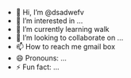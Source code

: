 - 👋 Hi, I’m @dsadwefv
- 👀 I’m interested in ...
- 🌱 I’m currently learning walk
- 💞️ I’m looking to collaborate on ...
- 📫 How to reach me gmail box
- 😄 Pronouns: ...
- ⚡ Fun fact: ...

<!---
dsadwefv/dsadwefv is a ✨ special ✨ repository because its `README.md` (this file) appears on your GitHub profile.
You can click the Preview link to take a look at your changes.
--->
